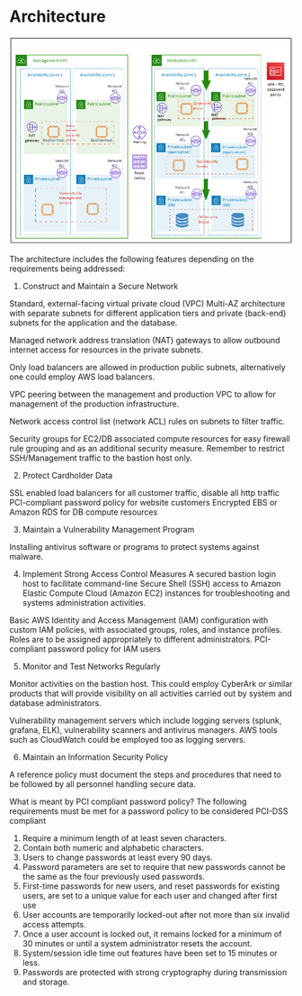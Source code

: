 Architecture 
========================

![picture alt](https://raw.githubusercontent.com/kamitu-sm/ictlife/master/PCI_Architecure/pci-dss-on-aws.png "PCI ARCHITECTURE") 

The architecture includes the following features depending on the requirements being addressed:

1. Construct and Maintain a Secure Network

Standard, external-facing virtual private cloud (VPC) Multi-AZ architecture with separate subnets for different application tiers and private (back-end) subnets for the application and the database.

Managed network address translation (NAT) gateways to allow outbound internet access for resources in the private subnets.

Only load balancers are allowed in production public subnets, alternatively one could employ AWS load balancers.

VPC peering between the management and production VPC to allow for management of the production infrastructure.

Network access control list (network ACL) rules on subnets to filter traffic.

Security groups for EC2/DB associated compute resources for easy firewall rule grouping and as an additional security measure. Remember to restrict SSH/Management traffic to the bastion host only.

2. Protect Cardholder Data

SSL enabled load balancers for all customer traffic, disable all http traffic
PCI-compliant password policy for website customers
Encrypted EBS or Amazon RDS for DB compute resources

3. Maintain a Vulnerability Management Program

Installing antivirus software or programs to protect systems against malware.

4. Implement Strong Access Control Measures
A secured bastion login host to facilitate command-line Secure Shell (SSH) access to Amazon Elastic Compute Cloud (Amazon EC2) instances for troubleshooting and systems administration activities.

Basic AWS Identity and Access Management (IAM) configuration with custom IAM policies, with associated groups, roles, and instance profiles. Roles are to be assigned appropriately to different administrators. PCI-compliant password policy for IAM users

5. Monitor and Test Networks Regularly

Monitor activities on the bastion host. This could employ CyberArk or similar products that will provide visibility on all activities carried out by system and database administrators.

Vulnerability management servers which include logging servers (splunk, grafana, ELK), vulnerability scanners and antivirus managers. AWS tools such as CloudWatch could be employed too as logging servers.

6. Maintain an Information Security Policy

A reference policy must document the steps and procedures that need to be followed by all personnel handling secure data.

What is meant by PCI compliant password policy?
The following requirements must be met for a password policy to be considered PCI-DSS compliant
1. Require a minimum length of at least seven characters.
2. Contain both numeric and alphabetic characters.
3. Users to change passwords at least every 90 days.
4. Password parameters are set to require that new passwords cannot be the same as the four previously used passwords.
5. First-time passwords for new users, and reset passwords for existing users, are set to a unique value for each user and changed after first use
6. User accounts are temporarily locked-out after not more than six invalid access attempts.
7. Once a user account is locked out, it remains locked for a minimum of 30 minutes or until a system administrator resets the account.
8. System/session idle time out features have been set to 15 minutes or less.
9. Passwords are protected with strong cryptography during transmission and storage.

